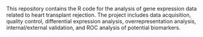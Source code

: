 This repository contains the R code for the analysis of gene expression data related to heart transplant rejection.
The project includes data acquisition, quality control, differential expression analysis, overrepresentation analysis, internal/external validation, and ROC analysis of potential biomarkers.
